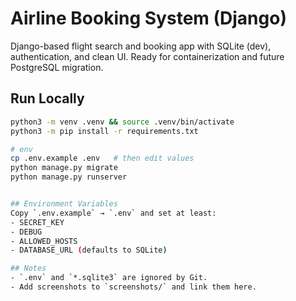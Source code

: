 # Airline Booking System (Django)

Django-based flight search and booking app with SQLite (dev), authentication, and clean UI. Ready for containerization and future PostgreSQL migration.

## Run Locally
```bash
python3 -m venv .venv && source .venv/bin/activate
python3 -m pip install -r requirements.txt

# env
cp .env.example .env   # then edit values
python manage.py migrate
python manage.py runserver


## Environment Variables
Copy `.env.example` → `.env` and set at least:
- SECRET_KEY
- DEBUG
- ALLOWED_HOSTS
- DATABASE_URL (defaults to SQLite)

## Notes
- `.env` and `*.sqlite3` are ignored by Git.
- Add screenshots to `screenshots/` and link them here.
```

